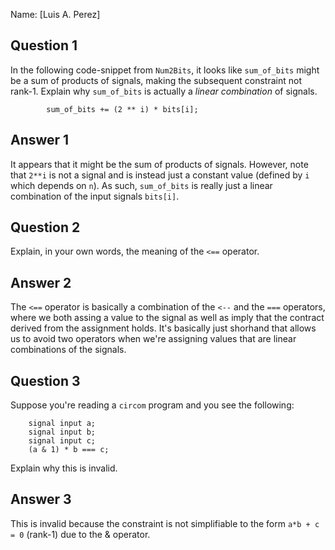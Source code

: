 Name: [Luis A. Perez]

## Question 1

In the following code-snippet from `Num2Bits`, it looks like `sum_of_bits`
might be a sum of products of signals, making the subsequent constraint not
rank-1. Explain why `sum_of_bits` is actually a _linear combination_ of
signals.

```
        sum_of_bits += (2 ** i) * bits[i];
```

## Answer 1

It appears that it might be the sum of products of signals. However, note that `2**i` is not a signal and is instead just a constant value (defined by `i` which depends on `n`). As such, `sum_of_bits` is really just a linear combination of the input signals `bits[i]`.

## Question 2

Explain, in your own words, the meaning of the `<==` operator.

## Answer 2

The `<==` operator is basically a combination of the `<--` and the `===` operators, where we both assing a value to the signal as well as imply that the contract derived from the assignment holds. It's basically just shorhand that allows us to avoid two operators when we're assigning values that are linear combinations of the signals.


## Question 3

Suppose you're reading a `circom` program and you see the following:

```
    signal input a;
    signal input b;
    signal input c;
    (a & 1) * b === c;
```

Explain why this is invalid.

## Answer 3

This is invalid because the constraint is not simplifiable to the form `a*b + c = 0` (rank-1) due to the & operator.

